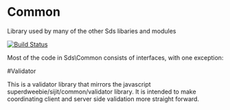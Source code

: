 Common
=========

Library used by many of the other Sds libaries and modules

[![Build Status](https://secure.travis-ci.org/superdweebie/common.png)](http://travis-ci.org/superdweebie/common)

Most of the code in Sds\Common consists of interfaces, with one exception:

#Validator

This is a validator library that mirrors the javascript superdweebie/sijit/common/validator library. It is intended
to make coordinating client and server side validation more straight forward.
